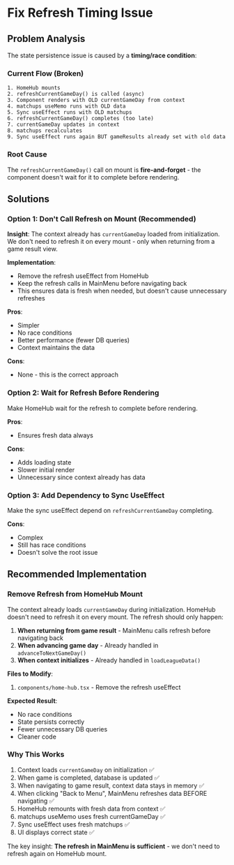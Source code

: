 # Fix Refresh Timing Issue

## Problem Analysis

The state persistence issue is caused by a **timing/race condition**:

### Current Flow (Broken)
```
1. HomeHub mounts
2. refreshCurrentGameDay() is called (async)
3. Component renders with OLD currentGameDay from context
4. matchups useMemo runs with OLD data
5. Sync useEffect runs with OLD matchups
6. refreshCurrentGameDay() completes (too late)
7. currentGameDay updates in context
8. matchups recalculates
9. Sync useEffect runs again BUT gameResults already set with old data
```

### Root Cause
The `refreshCurrentGameDay()` call on mount is **fire-and-forget** - the component doesn't wait for it to complete before rendering.

## Solutions

### Option 1: Don't Call Refresh on Mount (Recommended)
**Insight**: The context already has `currentGameDay` loaded from initialization. We don't need to refresh it on every mount - only when returning from a game result view.

**Implementation**:
- Remove the refresh useEffect from HomeHub
- Keep the refresh calls in MainMenu before navigating back
- This ensures data is fresh when needed, but doesn't cause unnecessary refreshes

**Pros**:
- Simpler
- No race conditions
- Better performance (fewer DB queries)
- Context maintains the data

**Cons**:
- None - this is the correct approach

### Option 2: Wait for Refresh Before Rendering
Make HomeHub wait for the refresh to complete before rendering.

**Pros**:
- Ensures fresh data always

**Cons**:
- Adds loading state
- Slower initial render
- Unnecessary since context already has data

### Option 3: Add Dependency to Sync UseEffect
Make the sync useEffect depend on `refreshCurrentGameDay` completing.

**Cons**:
- Complex
- Still has race conditions
- Doesn't solve the root issue

## Recommended Implementation

### Remove Refresh from HomeHub Mount

The context already loads `currentGameDay` during initialization. HomeHub doesn't need to refresh it on every mount. The refresh should only happen:

1. **When returning from game result** - MainMenu calls refresh before navigating back
2. **When advancing game day** - Already handled in `advanceToNextGameDay()`
3. **When context initializes** - Already handled in `loadLeagueData()`

**Files to Modify**:
1. `components/home-hub.tsx` - Remove the refresh useEffect

**Expected Result**:
- No race conditions
- State persists correctly
- Fewer unnecessary DB queries
- Cleaner code

### Why This Works

1. Context loads `currentGameDay` on initialization ✅
2. When game is completed, database is updated ✅
3. When navigating to game result, context data stays in memory ✅
4. When clicking "Back to Menu", MainMenu refreshes data BEFORE navigating ✅
5. HomeHub remounts with fresh data from context ✅
6. matchups useMemo uses fresh currentGameDay ✅
7. Sync useEffect uses fresh matchups ✅
8. UI displays correct state ✅

The key insight: **The refresh in MainMenu is sufficient** - we don't need to refresh again on HomeHub mount.


